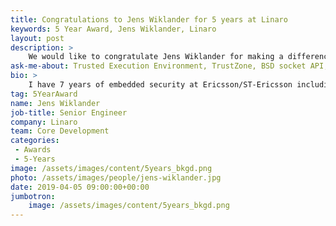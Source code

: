 ```yaml
---
title: Congratulations to Jens Wiklander for 5 years at Linaro
keywords: 5 Year Award, Jens Wiklander, Linaro
layout: post
description: >
    We would like to congratulate Jens Wiklander for making a difference in open source at Linaro for 5 years.
ask-me-about: Trusted Execution Environment, TrustZone, BSD socket API, advanced UNIX user space programming.
bio: >
    I have 7 years of embedded security at Ericsson/ST-Ericsson including SIMlock protection, Secure boot, TEE.
tag: 5YearAward
name: Jens Wiklander
job-title: Senior Engineer
company: Linaro
team: Core Development
categories:
 - Awards
 - 5-Years
image: /assets/images/content/5years_bkgd.png
photo: /assets/images/people/jens-wiklander.jpg
date: 2019-04-05 09:00:00+00:00
jumbotron:
    image: /assets/images/content/5years_bkgd.png
---
```

